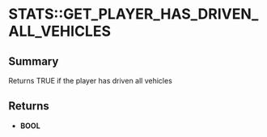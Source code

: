 # STATS::GET_PLAYER_HAS_DRIVEN_ALL_VEHICLES

## Summary
Returns TRUE if the player has driven all vehicles

## Returns
* **BOOL**